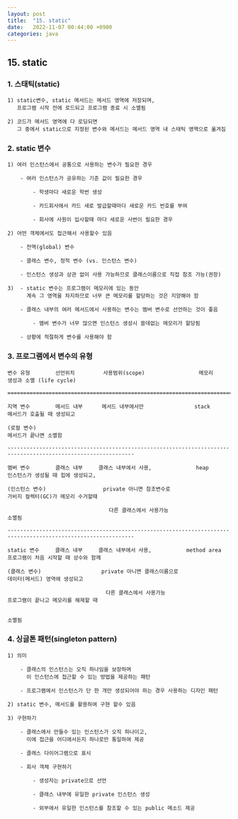```yaml
---
layout: post
title:  "15. static"
date:   2022-11-07 00:44:00 +0900
categories: java
---
```


## 15. static

### 1. 스태틱(static)

    1) static변수, static 메서드는 메서드 영역에 저장되며,
       프로그램 시작 전에 로드되고 프로그램 종료 시 소멸됨

    2) 코드가 메서드 영역에 다 로딩되면
       그 중에서 static으로 지정된 변수와 메서드는 메서드 영역 내 스태틱 영역으로 옮겨짐

### 2. static 변수 

    1) 여러 인스턴스에서 공통으로 사용하는 변수가 필요한 경우 

        - 여러 인스턴스가 공유하는 기준 값이 필요한 경우 

            - 학생마다 새로운 학번 생성 

            - 카드회사에서 카드 새로 발급할때마다 새로운 카드 번호를 부여 

            - 회사에 사원이 입사할때 마다 새로운 사번이 필요한 경우

    2) 어떤 객체에서도 접근해서 사용할수 있음 

        - 전역(global) 변수   

        - 클래스 변수, 정적 변수 (vs. 인스턴스 변수)

        - 인스턴스 생성과 상관 없이 사용 가능하므로 클래스이름으로 직접 참조 가능(권장)
    
    3)  - static 변수는 프로그램이 메모리에 있는 동안
          계속 그 영역을 차지하므로 너무 큰 메모리를 할당하는 것은 지양해야 함

        - 클래스 내부의 여러 메서드에서 사용하는 변수는 멤버 변수로 선언하는 것이 좋음

            - 멤버 변수가 너무 많으면 인스턴스 생성시 쓸데없는 메모리가 할당됨
            
        - 상황에 적절하게 변수를 사용해야 함

### 3. 프로그램에서 변수의 유형

    변수 유형        선언위치         사용범위(scope)                 메모리             생성과 소멸 (life cycle)

    ===============================================================================================================

    지역 변수        메서드 내부      메서드 내부에서만                stack           메서드가 호출될 때 생성되고

    (로컬 변수)                                                                       메서드가 끝나면 소멸함

    --------------------------------------------------------------------------------------------------------------

    멤버 변수        클래스 내부     클래스 내부에서 사용,              heap            인스턴스가 생성될 때 힙에 생성되고,

    (인스턴스 변수)                  private 아니면 참조변수로                         가비지 컬렉터(GC)가 메모리 수거할때  

                                    다른 클래스에서 사용가능                           소멸됨

    --------------------------------------------------------------------------------------------------------------

    static 변수     클래스 내부     클래스 내부에서 사용,           method area         프로그램이 처음 시작할 때 상수와 함께

    (클래스 변수)                   private 아니면 클래스이름으로                       데이터(메서드) 영역에 생성되고 

                                   다른 클래스에서 사용가능                            프로그램이 끝나고 메모리를 해제할 때

                                                                                      소멸됨 

### 4. 싱글톤 패턴(singleton pattern)

    1) 의미

        - 클래스의 인스턴스는 오직 하나임을 보장하며 
          이 인스턴스에 접근할 수 있는 방법을 제공하는 패턴

        - 프로그램에서 인스턴스가 단 한 개만 생성되어야 하는 경우 사용하는 디자인 패턴

    2) static 변수, 메서드를 활용하여 구현 할수 있음

    3) 구현하기 

        - 클래스에서 만들수 있는 인스턴스가 오직 하나이고, 
          이에 접근을 어디에서든지 하나로만 통일하여 제공

        - 클래스 다이어그램으로 표시 

        - 회사 객체 구현하기    

            - 생성자는 private으로 선언

            - 클래스 내부에 유일한 private 인스턴스 생성  

            - 외부에서 유일한 인스턴스를 참조할 수 있는 public 메소드 제공